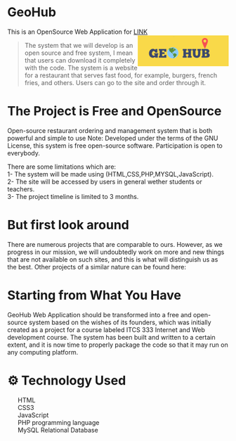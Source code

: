 # GeoHub
This is an OpenSource Web Application for <a href="https://1alnoory.github.io/476_Website/](http://geohub.great-site.net/ITCS333-Project/mainpage.php">LINK</a>
<img src="public/333 Icons-Fonts-Colors/GeoHub.png" alt="Logo of the project" align="right"> 

> The system that we will develop is an open source and free system, I mean that users can download it completely with the code.
> The system is a website for a restaurant that serves fast food, for example, burgers, french fries, and others.
> Users can go to the site and order through it.

# The Project is Free and OpenSource
Open-source restaurant ordering and management system that is both powerful and simple to use
Note: Developed under the terms of the GNU License, this system is free open-source software. Participation is open to everybody.

There are some limitations which are:<br>
1- The system will be made using (HTML,CSS,PHP,MYSQL,JavaScript).<br>
2- The site will be accessed by users in general wether students or teachers.<br>
3- The project timeline is limited to 3 months.

# But first look around 
There are numerous projects that are comparable to ours. However, as we progress in our mission, we will undoubtedly work on more and new things that are not available on such sites, and this is what will distinguish us as the best.
Other projects of a similar nature can be found here:
 

# Starting from What You Have
GeoHub Web Application should be transformed into a free and open-source system based on the wishes of its founders, which was initially created as a project for a course labeled ITCS 333 Internet and Web development course. The system has been built and written to a certain extent, and it is now time to properly package the code so that it may run on any computing platform. 

# ⚙️ Technology Used
<ol>
    <il>HTML</li> <br>
 <il>CSS3</li> <br>
     <il>JavaScript</li> <br>
 <il>PHP programming language</li> <br>
 <il>MySQL Relational Database</li> <br>
    </ol>
